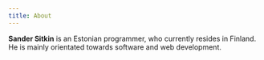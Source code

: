 ```yaml
---
title: About
---
```


**Sander Sitkin** is an Estonian programmer, who currently resides in Finland. He is mainly orientated towards software and web development.
